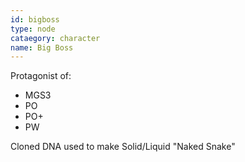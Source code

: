 ```yaml
---
id: bigboss
type: node
cataegory: character
name: Big Boss
---
```


Protagonist of:
* MGS3
* PO
* PO+
* PW

Cloned DNA used to make Solid/Liquid
"Naked Snake"

